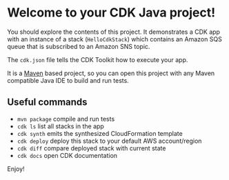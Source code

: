 # Welcome to your CDK Java project!

You should explore the contents of this project. It demonstrates a CDK app with an instance of a stack (`HelloCdkStack`)
which contains an Amazon SQS queue that is subscribed to an Amazon SNS topic.

The `cdk.json` file tells the CDK Toolkit how to execute your app.

It is a [Maven](https://maven.apache.org/) based project, so you can open this project with any Maven compatible Java IDE to build and run tests.

## Useful commands

 * `mvn package`     compile and run tests
 * `cdk ls`          list all stacks in the app
 * `cdk synth`       emits the synthesized CloudFormation template
 * `cdk deploy`      deploy this stack to your default AWS account/region
 * `cdk diff`        compare deployed stack with current state
 * `cdk docs`        open CDK documentation

Enjoy!
